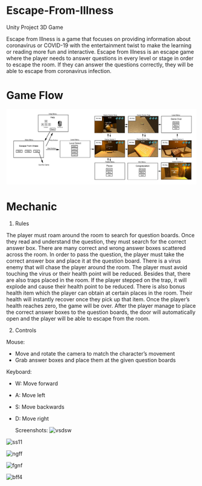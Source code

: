 # Escape-From-Illness
Unity Project 3D Game

Escape from Illness is a game that focuses on providing information about coronavirus or COVID-19 with the entertainment twist to make the learning or reading more fun and
interactive. Escape from Illness is an escape game where the player needs to answer questions in every level or stage in order to escape the room. If they can answer the questions
correctly, they will be able to escape from coronavirus infection. 

# Game Flow
![alt text](https://github.com/liyanayazid/Escape-From-Illness/blob/main/Game%20flow.png?raw=true)

# Mechanic

1. Rules

The player must roam around the room to search for question boards. Once they read and
understand the question, they must search for the correct answer box. There are many correct and
wrong answer boxes scattered across the room. In order to pass the question, the player must take
the correct answer box and place it at the question board. There is a virus enemy that will chase
the player around the room. The player must avoid touching the virus or their health point will be
reduced. Besides that, there are also traps placed in the room. If the player stepped on the trap, it
will explode and cause their health point to be reduced. There is also bonus health item which the
player can obtain at certain places in the room. Their health will instantly recover once they pick
up that item. Once the player’s health reaches zero, the game will be over. After the player manage
to place the correct answer boxes to the question boards, the door will automatically open and the
player will be able to escape from the room. 

2. Controls 

Mouse: 
-  Move and rotate the camera to match the character’s movement
-  Grab answer boxes and place them at the given question boards

Keyboard:
- W: Move forward
- A: Move left
- S: Move backwards
- D: Move right

  Screenshots:
![vsdsw](https://github.com/liyanayazid/Escape-From-Illness/assets/80299918/e8ece7f3-79fc-4552-b17a-eb7341097e05)

![ss11](https://github.com/liyanayazid/Escape-From-Illness/assets/80299918/90a1a700-6966-4058-a1db-b909c1c8b345)
  
![ngff](https://github.com/liyanayazid/Escape-From-Illness/assets/80299918/9d5e1eb8-ac11-471c-b1b0-51f6814373e7)

![fgnf](https://github.com/liyanayazid/Escape-From-Illness/assets/80299918/6e086088-fd66-4b86-811c-7cfe7be37f6a)

![bff4](https://github.com/liyanayazid/Escape-From-Illness/assets/80299918/42de2172-4acb-4fb8-9826-4c547bdef902)



